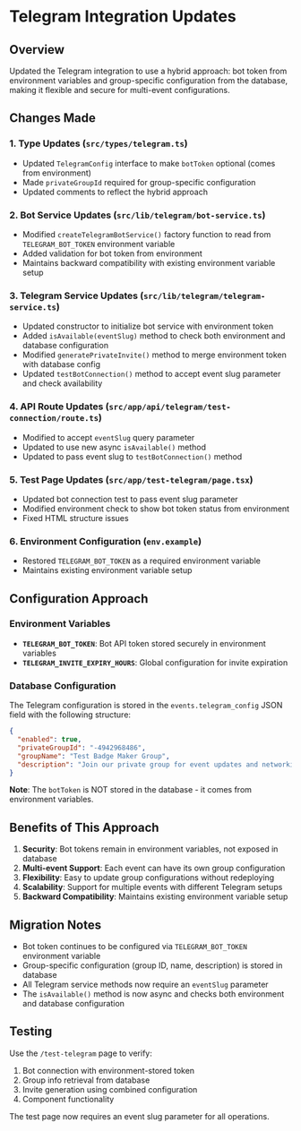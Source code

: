 # Telegram Integration Updates

## Overview
Updated the Telegram integration to use a hybrid approach: bot token from environment variables and group-specific configuration from the database, making it flexible and secure for multi-event configurations.

## Changes Made

### 1. Type Updates (`src/types/telegram.ts`)
- Updated `TelegramConfig` interface to make `botToken` optional (comes from environment)
- Made `privateGroupId` required for group-specific configuration
- Updated comments to reflect the hybrid approach

### 2. Bot Service Updates (`src/lib/telegram/bot-service.ts`)
- Modified `createTelegramBotService()` factory function to read from `TELEGRAM_BOT_TOKEN` environment variable
- Added validation for bot token from environment
- Maintains backward compatibility with existing environment variable setup

### 3. Telegram Service Updates (`src/lib/telegram/telegram-service.ts`)
- Updated constructor to initialize bot service with environment token
- Added `isAvailable(eventSlug)` method to check both environment and database configuration
- Modified `generatePrivateInvite()` method to merge environment token with database config
- Updated `testBotConnection()` method to accept event slug parameter and check availability

### 4. API Route Updates (`src/app/api/telegram/test-connection/route.ts`)
- Modified to accept `eventSlug` query parameter
- Updated to use new async `isAvailable()` method
- Updated to pass event slug to `testBotConnection()` method

### 5. Test Page Updates (`src/app/test-telegram/page.tsx`)
- Updated bot connection test to pass event slug parameter
- Modified environment check to show bot token status from environment
- Fixed HTML structure issues

### 6. Environment Configuration (`env.example`)
- Restored `TELEGRAM_BOT_TOKEN` as a required environment variable
- Maintains existing environment variable setup

## Configuration Approach

### Environment Variables
- **`TELEGRAM_BOT_TOKEN`**: Bot API token stored securely in environment variables
- **`TELEGRAM_INVITE_EXPIRY_HOURS`**: Global configuration for invite expiration

### Database Configuration
The Telegram configuration is stored in the `events.telegram_config` JSON field with the following structure:

```json
{
  "enabled": true,
  "privateGroupId": "-4942968486",
  "groupName": "Test Badge Maker Group",
  "description": "Join our private group for event updates and networking"
}
```

**Note**: The `botToken` is NOT stored in the database - it comes from environment variables.

## Benefits of This Approach
1. **Security**: Bot tokens remain in environment variables, not exposed in database
2. **Multi-event Support**: Each event can have its own group configuration
3. **Flexibility**: Easy to update group configurations without redeploying
4. **Scalability**: Support for multiple events with different Telegram setups
5. **Backward Compatibility**: Maintains existing environment variable setup

## Migration Notes
- Bot token continues to be configured via `TELEGRAM_BOT_TOKEN` environment variable
- Group-specific configuration (group ID, name, description) is stored in database
- All Telegram service methods now require an `eventSlug` parameter
- The `isAvailable()` method is now async and checks both environment and database configuration

## Testing
Use the `/test-telegram` page to verify:
1. Bot connection with environment-stored token
2. Group info retrieval from database
3. Invite generation using combined configuration
4. Component functionality

The test page now requires an event slug parameter for all operations.
